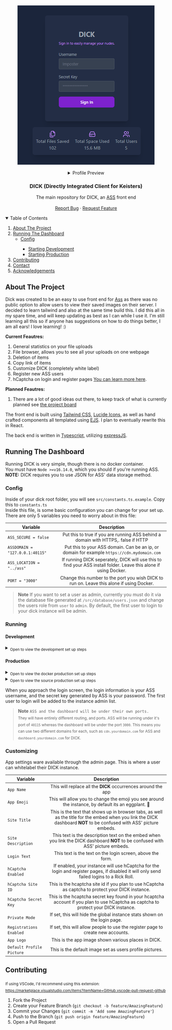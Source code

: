 <br />
<p align="center">
  <a href="assets/dick_example_2.png">
    <img src="assets/dick_example_2.png" alt="Login">
  </a>
  <details align="center">
  <summary>Profile Preview</summary>
    <a href="assets/dick_example_1.png">
    <img src="assets/dick_example_1.png" alt="Profile">
  </a>
  </details>

  <h3 align="center">DICK (Directly Integrated Client for Keisters)</h3>

  <p align="center">
    The main repository for DICK, an <a href="https://github.com/tycrek/ass">ASS</a> front end
    <br />
    <br />
    <a href="https://github.com/facinorous-420/dick/issues">Report Bug</a>
    ·
    <a href="https://github.com/facinorous-420/dick/issues">Request Feature</a>
  </p>
</p>

<!-- TABLE OF CONTENTS -->
<details open="open">
  <summary>Table of Contents</summary>
  <ol>
    <li><a href="#about-the-project">About The Project</a></li>
    <li><a href="#running-the-dashboard">Running The Dashboard</a>
      <ul>
        <li><a href="#config">Config</a></li>
          <ul>
            <li><a href="#development">Starting Development</a></li>
            <li><a href="#production">Starting Production</a></li>
          </ul>
        </ul>
    </li>
    <li>
      <a href="#contributing">Contributing</a>
    </li>
    <li>
      <a href="#contact">Contact</a>
    </li>
    <li>
      <a href="#acknowledgements">Acknowledgements</a>
    </li>
  </ol>
</details>


## About The Project

Dick was created to be an easy to use front end for <a href="https://github.com/tycrek/ass">Ass</a> as there was no public option to allow users to view their saved images on their server. I decided to learn tailwind and also at the same time build this. I did this all in my spare time, and will keep updating as best as I can while I use it. I'm still learning all this so if anyone has suggestions on how to do things better, I am all ears! I love learning! :)

**Current Feautres:**
1. General statistics on your file uploads
2. File browser, allows you to see all your uploads on one webpage
3. Deletion of items
4. Copy link of items
5. Customize DICK (completely white label)
6. Register new ASS users
7. hCaptcha on login and register pages <a href="https://www.hcaptcha.com/">You can learn more here</a>.

**Planned Feautres:**
1. There are a lot of good ideas out there, to keep track of what is currently planned see <a href="https://github.com/users/Facinorous-420/projects/2">the project board</a>

The front end is built using <a href="https://tailwindcss.com">Tailwind CSS</a>, <a href="https://lucide.dev/">Lucide Icons,</a> as well as hand crafted components all templated using <a href="https://ejs.co/">EJS</a>. I plan to eventually rewrite this in React.

The back end is written in <a href="https://www.typescriptlang.org/">Typescript</a>, utilizing <a href="https://expressjs.com/">expressJS</a>.


## Running The Dashboard

Running DICK is very simple, though there is no docker container.<br/>
You must have `Node >=v16.14.0`, which you should if you're running ASS.<br/>
**NOTE:** DICK requires you to use JSON for ASS' data storage method.

### Config

Inside of your dick root folder, you will see `src/constants.ts.example`. Copy this to `constants.ts`<br/>
Inside this file, is some basic configuration you can change for your set up. There are only 5 variables you need to worry about in this file:

| Variable                                     |           Description           |
| --------------------------------------------- | :---------------------: |
| `ASS_SECURE = false` | Put this to true if you are running ASS behind a domain with HTTPS,. false if HTTP                  |
| `ASSDOMAIN = "127.0.0.1:40115"` | Put this to your ASS domain. Can be an ip, or domain for example `https://cdn.mydomain.com` |
| `ASS_LOCATION = "../ass"` | If running DICK seperately, DICK will use this to find your ASS install folder. Leave this alone if using Docker. |
| `PORT = "3000"` | Change this number to the port you wish DICK to run on. Leave this alone if using Docker. |

> **Note**
> If you want to set a user as admin, currently you must do it via the database file generated at `/src/database/users.json` and change the users role from `user` to `admin`. By default, the first user to login to your dick instance will be admin.

### Running

#### Development

<details>
    <summary>
      <sub>Open to view the development set up steps</sub>
    </summary>

  1. Create a folder, call it whatever you wish
  2. Install, and run ASS https://github.com/tycrek/ass#installation (This will create an `ass` folder) 
  3. Go back into the folder you created and clone this repo `git clone https://github.com/Facinorous-420/dick`
  4. Go into the newly created `dick` folder `cd dick`
  5. Go into `/src` and copy `constants.ts.example` to `constants.ts` and edit it as needed
  6. Go back to the root of `dick` and install the dependancies for the frontend, `npm i`
  7. Run `npm run build:dev` to compile the code base in watch mode
  8. In a new terminal, run `npm run serve:dev` to run DICK using nodemon
</details>
  
#### Production
<details>
    <summary>
      <sub>Open to view the docker production set up steps</sub>
    </summary><br/>




  1. Create a folder, call it whatever you wish
  2. Install, and run ASS https://github.com/tycrek/ass#installation (This will create an `ass` folder) 
  3. Go back into the folder you created and clone this repo `git clone https://github.com/Facinorous-420/dick.git`
  4. Go into the newly created `dick` folder `cd dick`
  5. Go into `/src` and copy `constants.ts.example` to `constants.ts` and edit it as needed
  6. Go back to the root of `dick` and edit the `docker-compose.yml` to match your specific needs by changing the port, and voluime location where your ass files are on your system.
  7. Run the docker compose file `docker-compose up -d` this will create a new container named `dick`.
</details>

<details>
    <summary>
      <sub>Open to view the source production set up steps</sub>
    </summary><br/>

 
  1. Create a folder, call it whatever you wish
  2. Install, and run ASS https://github.com/tycrek/ass#installation (This will create an `ass` folder) 
  3. Go back into the folder you created and clone this repo `git clone https://github.com/Facinorous-420/dick.git`
  4. Go into the newly created `dick` folder `cd dick`
 NOTE! 
  `To use dick on arm first run` ```rm -rf Dockerfile cp DockerfileARM ./Dockerfile ```
  5. Go into `/src` and copy `constants.ts.example` to `constants.ts` and edit it as needed
  6. Go back to the root of `dick` and install the dependancies for the frontend, `npm i`
  7. Run `npm start` to compile the code base and run DICK
</details>

When you approach the login screen, the login information is your ASS username, and the secret key generated by ASS is your password.
The first user to login will be added to the instance admin list.

> **Note**
> ```ASS and the dashboard will be under their own ports.```<br/>
> <sub> They will have entirely different routing, and ports. ASS will be running under it's port of `40115` whereas the dashboard will be under the port `3000`. This means you can use two different domains for each, such as `cdn.yourdomain.com` for ASS and `dashboard.yourdomain.com` for DICK. </sub>

### Customizing

App settings ware available through the admin page. This is where a user can whitelabel their DICK instance.

|                   Variable                    |       Description       |
| --------------------------------------------- | :---------------------: |
| `App Name` | This will replace all the **DICK** occurrences around the app |
| `App Emoji` | This will allow you to change the emoji you see around the instance, by default its an eggplant. 🍆 |
| `Site Title` | This is the text that shows up in browser tabs, as well as the title for the embed when you link the DICK dashboard **NOT** to be confused with ASS' picture embeds. |
| `Site Description` | This text is the description text on the embed when you link the DICK dashboard **NOT** to be confused with ASS' picture embeds. |
| `Login Text` | This text is the text on the login screen, above the form. |
| `hCaptcha Enabled` | If enabled, your instance will use hCaptcha for the login and register pages, if disabled it will only send failed logins to a Rick Roll. |
| `hCaptcha Site ID` | This is the hcaptcha site id if you plan to use hCaptcha as captcha to protect your DICK instance. |
| `hCaptcha Secret Key` | This is the hcaptcha secret key found in your hcaptcha account if you plan to use hCaptcha as captcha to protect your DICK instance. |
| `Private Mode` | If set, this will hide the global instance stats shown on the login page. |
| `Registrations Enabled` | If set, this will allow people to use the register page to create new accounts. |
| `App Logo` | This is the app image shown various places in DICK. |
| `Default Profile Picture` | This is the default image set as users profile pictures. |

## Contributing

<sub> If using VSCode, I'd recommend using this extension: https://marketplace.visualstudio.com/items?itemName=GitHub.vscode-pull-request-github</sub>

1. Fork the Project
2. Create your Feature Branch (`git checkout -b feature/AmazingFeature`)
3. Commit your Changes (`git commit -m 'Add some AmazingFeature'`)
4. Push to the Branch (`git push origin feature/AmazingFeature`)
5. Open a Pull Request

